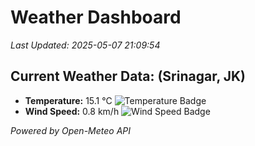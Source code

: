 
# Weather Dashboard

_Last Updated: 2025-05-07 21:09:54_

## Current Weather Data: (Srinagar, JK)
- **Temperature:** 15.1 °C ![Temperature Badge](https://img.shields.io/badge/Temperature-Low%20Temp-blue)
- **Wind Speed:** 0.8 km/h ![Wind Speed Badge](https://img.shields.io/badge/Wind%20Speed-Light%20Wind-blue)

*Powered by Open-Meteo API*
